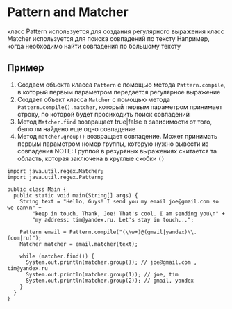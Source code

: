 # Pattern and Matcher

класс Pattern используется для создания регулярного выражения
класс Matcher используется для поиска совпадений по тексту
Например, когда необходимо найти совпадения по большому тексту

## Пример

1. Создаем объекта класса `Pattern` с помощью метода `Pattern.compile`, в который первым параметром передается регулярное выражение
2. Создает объект класса `Matcher` с помощью метода `Pattern.compile().matcher`, который первым параметром принимает строку, по которой будет просиходить поиск совпадений
3. Метод `Matcher.find` возвращает true|false в зависимости от того, было ли найдено еще одно совпадение
4. Метод `matcher.group()` возвращает совпадение. Может принимать первым параметром номер группы, которую нужно вывести из совпадения
NOTE: Группой в резуряных выражениях считается та область, которая заключена в круглые скобки `()`

```
import java.util.regex.Matcher;
import java.util.regex.Pattern;

public class Main {
  public static void main(String[] args) {
    String text = "Hello, Guys! I send you my email joe@gmail.com so we can\n" +
        "keep in touch. Thank, Joe! That's cool. I am sending you\n" +
        "my address: tim@yandex.ru. Let's stay in touch...";

    Pattern email = Pattern.compile("(\\w+)@(gmail|yandex)\\.(com|ru)");
    Matcher matcher = email.matcher(text);

    while (matcher.find()) {
      System.out.println(matcher.group()); // joe@gmail.com , tim@yandex.ru
      System.out.println(matcher.group(1)); // joe, tim
      System.out.println(matcher.group(2)); // gmail, yandex
    }
  }
}
```